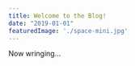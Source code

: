 ```yaml
---
title: Welcome to the Blog!
date: "2019-01-01"
featuredImage: './space-mini.jpg'
---
```


Now wringing...
